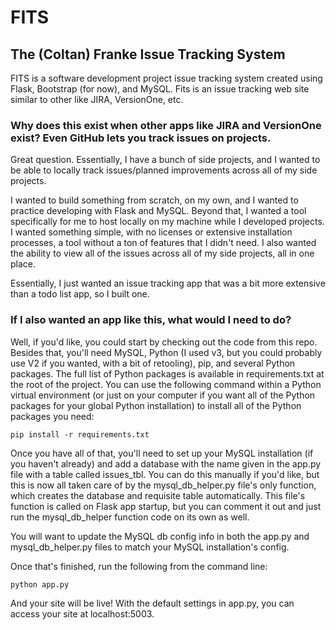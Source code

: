 # FITS
## The (Coltan) Franke Issue Tracking System

FITS is a software development project issue tracking system created using Flask, Bootstrap (for now), and MySQL. Fits is an issue tracking web site similar to other like JIRA, VersionOne, etc. 

### Why does this exist when other apps like JIRA and VersionOne exist? Even GitHub lets you track issues on projects.

Great question. Essentially, I have a bunch of side projects, and I wanted to be able to locally track issues/planned improvements across all of my side projects.

I wanted to build something from scratch, on my own, and I wanted to practice developing with Flask and MySQL. Beyond that, I wanted a tool specifically for me to host locally on my machine while I developed projects. I wanted something simple, with no licenses or extensive installation processes, a tool without a ton of features that I didn't need. I also wanted the ability to view all of the issues across all of my side projects, all in one place.

Essentially, I just wanted an issue tracking app that was a bit more extensive than a todo list app, so I built one. 

### If I also wanted an app like this, what would I need to do?

Well, if you'd like, you could start by checking out the code from this repo. Besides that, you'll need MySQL, Python (I used v3, but you could probably use V2 if you wanted, with a bit of retooling), pip, and several Python packages. The full list of Python packages is available in requirements.txt at the root of the project. You can use the following command within a Python virtual environment (or just on your computer if you want all of the Python packages for your global Python installation) to install all of the Python packages you need: 

```
pip install -r requirements.txt
```

Once you have all of that, you'll need to set up your MySQL installation (if you haven't already) and add a database with the name given in the app.py file with a table called issues_tbl. You can do this manually if you'd like, but this is now all taken care of by the mysql_db_helper.py file's only function, which creates the database and requisite table automatically. This file's function is called on Flask app startup, but you can comment it out and just run the mysql_db_helper function code on its own as well.

You will want to update the MySQL db config info in both the app.py and mysql_db_helper.py files to match your MySQL installation's config.

Once that's finished, run the following from the command line:
```
python app.py
```
And your site will be live! With the default settings in app.py, you can access your site at localhost:5003. 